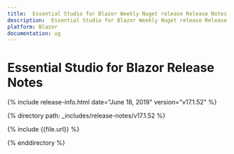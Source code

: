 ```yaml
---
title:  Essential Studio for Blazor Weekly Nuget release Release Notes  
description:  Essential Studio for Blazor Weekly Nuget release Release Notes  
platform: Blazor
documentation: ug
---
```


#  Essential Studio for Blazor  Release Notes  

{% include release-info.html date="June 18, 2019"  version="v17.1.52" %} 

{% directory path: _includes/release-notes/v17.1.52 %}

{% include {{file.url}} %}

{% enddirectory %}


